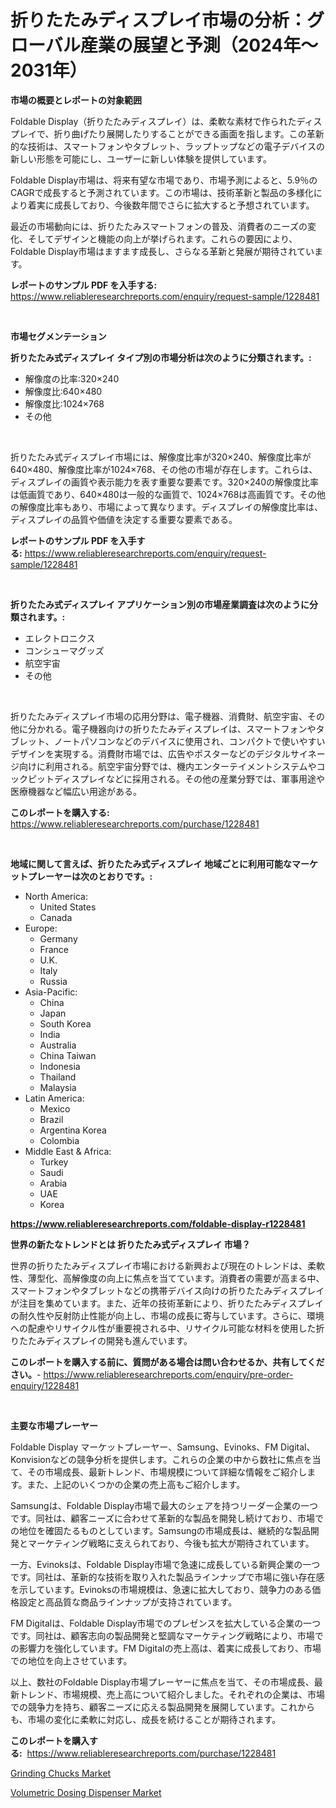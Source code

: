 <p><h1>折りたたみディスプレイ市場の分析：グローバル産業の展望と予測（2024年〜2031年）</h1></p><p><strong>市場の概要とレポートの対象範囲</strong></p>
<p><p>Foldable Display（折りたたみディスプレイ）は、柔軟な素材で作られたディスプレイで、折り曲げたり展開したりすることができる画面を指します。この革新的な技術は、スマートフォンやタブレット、ラップトップなどの電子デバイスの新しい形態を可能にし、ユーザーに新しい体験を提供しています。</p><p>Foldable Display市場は、将来有望な市場であり、市場予測によると、5.9％のCAGRで成長すると予測されています。この市場は、技術革新と製品の多様化により着実に成長しており、今後数年間でさらに拡大すると予想されています。</p><p>最近の市場動向には、折りたたみスマートフォンの普及、消費者のニーズの変化、そしてデザインと機能の向上が挙げられます。これらの要因により、Foldable Display市場はますます成長し、さらなる革新と発展が期待されています。</p></p>
<p><strong>レポートのサンプル PDF を入手する:</strong> <a href="https://www.reliableresearchreports.com/enquiry/request-sample/1228481">https://www.reliableresearchreports.com/enquiry/request-sample/1228481</a></p>
<p>&nbsp;</p>
<p><strong>市場セグメンテーション</strong></p>
<p><strong>折りたたみ式ディスプレイ タイプ別の市場分析は次のように分類されます。:</strong></p>
<p><ul><li>解像度の比率:320×240</li><li>解像度比:640×480</li><li>解像度比:1024×768</li><li>その他</li></ul></p>
<p>&nbsp;</p>
<p><p>折りたたみ式ディスプレイ市場には、解像度比率が320×240、解像度比率が640×480、解像度比率が1024×768、その他の市場が存在します。これらは、ディスプレイの画質や表示能力を表す重要な要素です。320×240の解像度比率は低画質であり、640×480は一般的な画質で、1024×768は高画質です。その他の解像度比率もあり、市場によって異なります。ディスプレイの解像度比率は、ディスプレイの品質や価値を決定する重要な要素である。</p></p>
<p><strong>レポートのサンプル PDF を入手する:</strong>&nbsp;<a href="https://www.reliableresearchreports.com/enquiry/request-sample/1228481">https://www.reliableresearchreports.com/enquiry/request-sample/1228481</a></p>
<p>&nbsp;</p>
<p><strong> 折りたたみ式ディスプレイ アプリケーション別の市場産業調査は次のように分類されます。:</strong></p>
<p><ul><li>エレクトロニクス</li><li>コンシューマグッズ</li><li>航空宇宙</li><li>その他</li></ul></p>
<p>&nbsp;</p>
<p><p>折りたたみディスプレイ市場の応用分野は、電子機器、消費財、航空宇宙、その他に分かれる。電子機器向けの折りたたみディスプレイは、スマートフォンやタブレット、ノートパソコンなどのデバイスに使用され、コンパクトで使いやすいデザインを実現する。消費財市場では、広告やポスターなどのデジタルサイネージ向けに利用される。航空宇宙分野では、機内エンターテイメントシステムやコックピットディスプレイなどに採用される。その他の産業分野では、軍事用途や医療機器など幅広い用途がある。</p></p>
<p><strong>このレポートを購入する:</strong>&nbsp; <a href="https://www.reliableresearchreports.com/purchase/1228481">https://www.reliableresearchreports.com/purchase/1228481</a></p>
<p>&nbsp;</p>
<p><strong>地域に関して言えば、折りたたみ式ディスプレイ 地域ごとに利用可能なマーケットプレーヤーは次のとおりです。:</strong></p>
<p><ul>
    <li>
        North America:
        <ul>
            <li>United States</li>
            <li>Canada</li>
        </ul>
    </li>
    <li>
        Europe:
        <ul>
            <li>Germany</li>
            <li>France</li>
            <li>U.K.</li>
            <li>Italy</li>
            <li>Russia</li>
        </ul>
    </li>
    <li>
        Asia-Pacific:
        <ul>
            <li>China</li>
            <li>Japan</li>
            <li>South Korea</li>
            <li>India</li>
            <li>Australia</li>
            <li>China Taiwan</li>
            <li>Indonesia</li>
            <li>Thailand</li>
            <li>Malaysia</li>
        </ul>
    </li>
    <li>
        Latin America:
        <ul>
            <li>Mexico</li>
            <li>Brazil</li>
            <li>Argentina Korea</li>
            <li>Colombia</li>
        </ul>
    </li>
    <li>
        Middle East & Africa:
        <ul>
            <li>Turkey</li>
            <li>Saudi</li>
            <li>Arabia</li>
            <li>UAE</li>
            <li>Korea</li>
        </ul>
    </li>
    </ul></p>
<p><strong><a href="https://www.reliableresearchreports.com/foldable-display-r1228481">https://www.reliableresearchreports.com/foldable-display-r1228481</a></strong>&nbsp;</p>
<p><strong>世界の新たなトレンドとは 折りたたみ式ディスプレイ 市場？</strong></p>
<p><p>世界の折りたたみディスプレイ市場における新興および現在のトレンドは、柔軟性、薄型化、高解像度の向上に焦点を当てています。消費者の需要が高まる中、スマートフォンやタブレットなどの携帯デバイス向けの折りたたみディスプレイが注目を集めています。また、近年の技術革新により、折りたたみディスプレイの耐久性や反射防止性能が向上し、市場の成長に寄与しています。さらに、環境への配慮やリサイクル性が重要視される中、リサイクル可能な材料を使用した折りたたみディスプレイの開発も進んでいます。</p></p>
<p><strong>このレポートを購入する前に、質問がある場合は問い合わせるか、共有してください。</strong>- <a href="https://www.reliableresearchreports.com/enquiry/pre-order-enquiry/1228481">https://www.reliableresearchreports.com/enquiry/pre-order-enquiry/1228481</a></p>
<p>&nbsp;</p>
<p><strong>主要な市場プレーヤー</strong></p>
<p><p>Foldable Display マーケットプレーヤー、Samsung、Evinoks、FM Digital、Konvisionなどの競争分析を提供します。これらの企業の中から数社に焦点を当て、その市場成長、最新トレンド、市場規模について詳細な情報をご紹介します。また、上記のいくつかの企業の売上高もご紹介します。</p><p>Samsungは、Foldable Display市場で最大のシェアを持つリーダー企業の一つです。同社は、顧客ニーズに合わせて革新的な製品を開発し続けており、市場での地位を確固たるものとしています。Samsungの市場成長は、継続的な製品開発とマーケティング戦略に支えられており、今後も拡大が期待されています。</p><p>一方、Evinoksは、Foldable Display市場で急速に成長している新興企業の一つです。同社は、革新的な技術を取り入れた製品ラインナップで市場に強い存在感を示しています。Evinoksの市場規模は、急速に拡大しており、競争力のある価格設定と高品質な商品ラインナップが支持されています。</p><p>FM Digitalは、Foldable Display市場でのプレゼンスを拡大している企業の一つです。同社は、顧客志向の製品開発と堅調なマーケティング戦略により、市場での影響力を強化しています。FM Digitalの売上高は、着実に成長しており、市場での地位を向上させています。</p><p>以上、数社のFoldable Display市場プレーヤーに焦点を当て、その市場成長、最新トレンド、市場規模、売上高について紹介しました。それぞれの企業は、市場での競争力を持ち、顧客ニーズに応える製品開発を展開しています。これからも、市場の変化に柔軟に対応し、成長を続けることが期待されます。</p></p>
<p><strong>このレポートを購入する:</strong>&nbsp;&nbsp;<a href="https://www.reliableresearchreports.com/purchase/1228481">https://www.reliableresearchreports.com/purchase/1228481</a></p>
<p><p><a href="https://github.com/brenzgnarento/Market-Research-Report-List-2/blob/main/grinding-chucks-market.md">Grinding Chucks Market</a></p><p><a href="https://sulfuric-clavicle-d39.notion.site/Volumetric-Dosing-Dispenser-Market-Focuses-on-Market-Share-Size-and-Projected-Forecast-Till-2031-2c23020b6bbb4d18b945526d14e90072">Volumetric Dosing Dispenser Market</a></p></p>